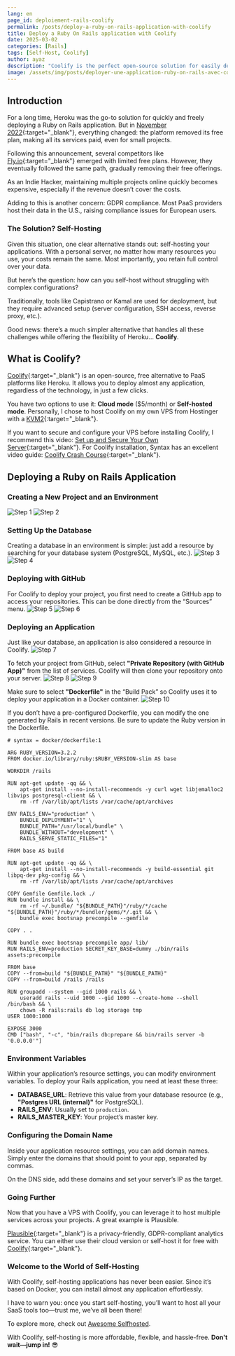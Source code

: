 ```yaml
---
lang: en
page_id: deploiement-rails-coolify
permalink: /posts/deploy-a-ruby-on-rails-application-with-coolify
title: Deploy a Ruby On Rails application with Coolify
date: 2025-03-02
categories: [Rails]
tags: [Self-Host, Coolify]
author: ayaz
description: "Coolify is the perfect open-source solution for easily deploying Ruby on Rails apps through self-hosting, at a low cost and with great flexibility."
image: /assets/img/posts/deployer-une-application-ruby-on-rails-avec-coolify/thumbnail.jpg
---
```

## Introduction
For a long time, Heroku was the go-to solution for quickly and freely deploying a Ruby on Rails application. But in [November 2022](https://help.heroku.com/RSBRUH58/removal-of-heroku-free-product-plans-faq){:target="_blank"}, everything changed: the platform removed its free plan, making all its services paid, even for small projects.

Following this announcement, several competitors like [Fly.io](https://fly.io){:target="_blank"} emerged with limited free plans. However, they eventually followed the same path, gradually removing their free offerings.

As an Indie Hacker, maintaining multiple projects online quickly becomes expensive, especially if the revenue doesn’t cover the costs.

Adding to this is another concern: GDPR compliance. Most PaaS providers host their data in the U.S., raising compliance issues for European users.

### The Solution? Self-Hosting
Given this situation, one clear alternative stands out: self-hosting your applications. With a personal server, no matter how many resources you use, your costs remain the same. Most importantly, you retain full control over your data.

But here’s the question: how can you self-host without struggling with complex configurations?

Traditionally, tools like Capistrano or Kamal are used for deployment, but they require advanced setup (server configuration, SSH access, reverse proxy, etc.).

Good news: there’s a much simpler alternative that handles all these challenges while offering the flexibility of Heroku… **Coolify**.

## What is Coolify?
[Coolify](https://coolify.io){:target="_blank"} is an open-source, free alternative to PaaS platforms like Heroku. It allows you to deploy almost any application, regardless of the technology, in just a few clicks.

You have two options to use it: **Cloud mode** ($5/month) or **Self-hosted mode**. Personally, I chose to host Coolify on my own VPS from Hostinger with a [KVM2](https://www.hostinger.fr/vps){:target="_blank"}.

If you want to secure and configure your VPS before installing Coolify, I recommend this video: [Set up and Secure Your Own Server](https://youtu.be/Q1Y_g0wMwww?feature=shared){:target="_blank"}.
For Coolify installation, Syntax has an excellent video guide: [Coolify Crash Course](https://www.youtube.com/watch?v=Q1Y_g0wMwww&t=202s){:target="_blank"}.

## Deploying a Ruby on Rails Application
### Creating a New Project and an Environment
![Step 1](/assets/img/posts/deployer-une-application-ruby-on-rails-avec-coolify/step_1.png)
![Step 2](/assets/img/posts/deployer-une-application-ruby-on-rails-avec-coolify/step_2.png)

### Setting Up the Database
Creating a database in an environment is simple: just add a resource by searching for your database system (PostgreSQL, MySQL, etc.).
![Step 3](/assets/img/posts/deployer-une-application-ruby-on-rails-avec-coolify/step_3.png)
![Step 4](/assets/img/posts/deployer-une-application-ruby-on-rails-avec-coolify/step_4.png)

### Deploying with GitHub
For Coolify to deploy your project, you first need to create a GitHub app to access your repositories. This can be done directly from the “Sources” menu.
![Step 5](/assets/img/posts/deployer-une-application-ruby-on-rails-avec-coolify/step_5.png)
![Step 6](/assets/img/posts/deployer-une-application-ruby-on-rails-avec-coolify/step_6.png)

### Deploying an Application
Just like your database, an application is also considered a resource in Coolify.
![Step 7](/assets/img/posts/deployer-une-application-ruby-on-rails-avec-coolify/step_7.png)

To fetch your project from GitHub, select **"Private Repository (with GitHub App)"** from the list of services. Coolify will then clone your repository onto your server.
![Step 8](/assets/img/posts/deployer-une-application-ruby-on-rails-avec-coolify/step_8.png)
![Step 9](/assets/img/posts/deployer-une-application-ruby-on-rails-avec-coolify/step_9.png)

Make sure to select **"Dockerfile"** in the “Build Pack” so Coolify uses it to deploy your application in a Docker container.
![Step 10](/assets/img/posts/deployer-une-application-ruby-on-rails-avec-coolify/step_10.png)

If you don’t have a pre-configured Dockerfile, you can modify the one generated by Rails in recent versions. Be sure to update the Ruby version in the Dockerfile.

```docker
# syntax = docker/dockerfile:1

ARG RUBY_VERSION=3.2.2
FROM docker.io/library/ruby:$RUBY_VERSION-slim AS base

WORKDIR /rails

RUN apt-get update -qq && \
    apt-get install --no-install-recommends -y curl wget libjemalloc2 libvips postgresql-client && \
    rm -rf /var/lib/apt/lists /var/cache/apt/archives

ENV RAILS_ENV="production" \
    BUNDLE_DEPLOYMENT="1" \
    BUNDLE_PATH="/usr/local/bundle" \
    BUNDLE_WITHOUT="development" \
    RAILS_SERVE_STATIC_FILES="1"

FROM base AS build

RUN apt-get update -qq && \
    apt-get install --no-install-recommends -y build-essential git libpq-dev pkg-config && \
    rm -rf /var/lib/apt/lists /var/cache/apt/archives

COPY Gemfile Gemfile.lock ./
RUN bundle install && \
    rm -rf ~/.bundle/ "${BUNDLE_PATH}"/ruby/*/cache "${BUNDLE_PATH}"/ruby/*/bundler/gems/*/.git && \
    bundle exec bootsnap precompile --gemfile

COPY . .

RUN bundle exec bootsnap precompile app/ lib/
RUN RAILS_ENV=production SECRET_KEY_BASE=dummy ./bin/rails assets:precompile

FROM base
COPY --from=build "${BUNDLE_PATH}" "${BUNDLE_PATH}"
COPY --from=build /rails /rails

RUN groupadd --system --gid 1000 rails && \
    useradd rails --uid 1000 --gid 1000 --create-home --shell /bin/bash && \
    chown -R rails:rails db log storage tmp
USER 1000:1000

EXPOSE 3000
CMD ["bash", "-c", "bin/rails db:prepare && bin/rails server -b '0.0.0.0'"]
```

### Environment Variables
Within your application’s resource settings, you can modify environment variables. To deploy your Rails application, you need at least these three:

- **DATABASE_URL**: Retrieve this value from your database resource (e.g., **"Postgres URL (internal)"** for PostgreSQL).
- **RAILS_ENV**: Usually set to `production`.
- **RAILS_MASTER_KEY**: Your project’s master key.

### Configuring the Domain Name
Inside your application resource settings, you can add domain names. Simply enter the domains that should point to your app, separated by commas.

On the DNS side, add these domains and set your server’s IP as the target.

### Going Further
Now that you have a VPS with Coolify, you can leverage it to host multiple services across your projects. A great example is Plausible.

[Plausible](https://plausible.io/#pricing){:target="_blank"} is a privacy-friendly, GDPR-compliant analytics service. You can either use their cloud version or self-host it for free with [Coolify](https://coolify.io/docs/services/plausible){:target="_blank"}.

### Welcome to the World of Self-Hosting
With Coolify, self-hosting applications has never been easier. Since it’s based on Docker, you can install almost any application effortlessly.

I have to warn you: once you start self-hosting, you’ll want to host all your SaaS tools too—trust me, we’ve all been there!

To explore more, check out [Awesome Selfhosted](https://github.com/awesome-selfhosted/awesome-selfhosted).

With Coolify, self-hosting is more affordable, flexible, and hassle-free. **Don't wait—jump in!** 😎
